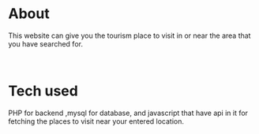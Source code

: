 # About

This website can give you the tourism place to visit in or near the area that you have searched for.

<br>

# Tech used

PHP for backend ,mysql for database, and javascript that have api in it for fetching the places to visit near your entered location. 
